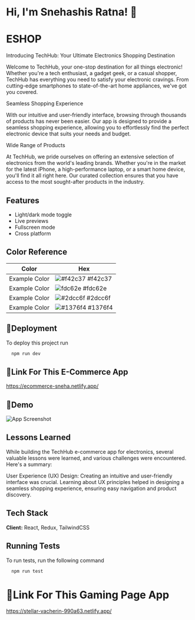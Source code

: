 
# Hi, I'm Snehashis Ratna! 👋


# ESHOP

Introducing TechHub: Your Ultimate Electronics Shopping Destination

Welcome to TechHub, your one-stop destination for all things electronic! Whether you're a tech enthusiast, a gadget geek, or a casual shopper, TechHub has everything you need to satisfy your electronic cravings. From cutting-edge smartphones to state-of-the-art home appliances, we've got you covered.

Seamless Shopping Experience

With our intuitive and user-friendly interface, browsing through thousands of products has never been easier. Our app is designed to provide a seamless shopping experience, allowing you to effortlessly find the perfect electronic device that suits your needs and budget.

Wide Range of Products

At TechHub, we pride ourselves on offering an extensive selection of electronics from the world's leading brands. Whether you're in the market for the latest iPhone, a high-performance laptop, or a smart home device, you'll find it all right here. Our curated collection ensures that you have access to the most sought-after products in the industry.


## Features

- Light/dark mode toggle
- Live previews
- Fullscreen mode
- Cross platform

## Color Reference

| Color             | Hex                                                                |
| ----------------- | ------------------------------------------------------------------ |
| Example Color | ![#f42c37](https://via.placeholder.com/10/0a192f?text=+) #f42c37|
| Example Color | ![fdc62e](https://via.placeholder.com/10/f8f8f8?text=+) #fdc62e |
| Example Color | ![#2dcc6f](https://via.placeholder.com/10/00b48a?text=+) #2dcc6f |
| Example Color | ![#1376f4](https://via.placeholder.com/10/00b48a?text=+) #1376f4 |


## 🚀Deployment

To deploy this project run

```bash
  npm run dev
```


## 🚀Link For This E-Commerce App

https://ecommerce-sneha.netlify.app/

## 🚀Demo

![App Screenshot](https://s4.ezgif.com/tmp/ezgif-4-feb3c2ef73.gif)




## Lessons Learned

While building the TechHub e-commerce app for electronics, several valuable lessons were learned, and various challenges were encountered. Here's a summary:

User Experience (UX) Design: Creating an intuitive and user-friendly interface was crucial. Learning about UX principles helped in designing a seamless shopping experience, ensuring easy navigation and product discovery.
## Tech Stack

**Client:** React, Redux, TailwindCSS



## Running Tests

To run tests, run the following command

```bash
  npm run test
```


# 🚀Link For This Gaming Page App

https://stellar-vacherin-990a63.netlify.app/
